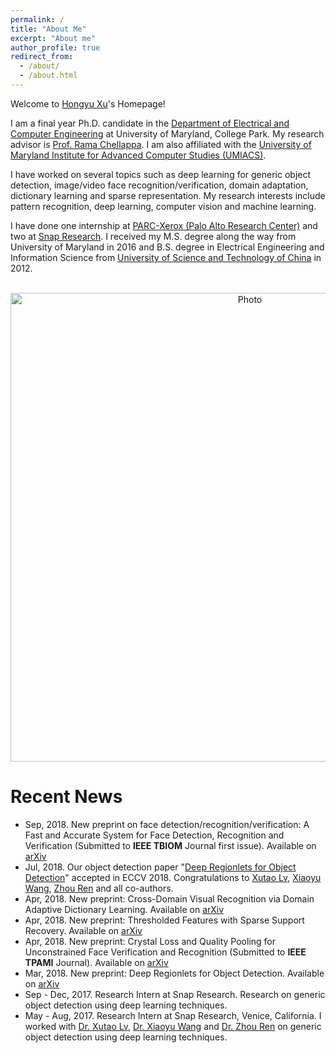 ```yaml
---
permalink: /
title: "About Me"
excerpt: "About me"
author_profile: true
redirect_from: 
  - /about/
  - /about.html
---
```


Welcome to [Hongyu Xu](https://hyxu2006.github.io)'s Homepage!        

I am a final year Ph.D. candidate in the [Department of Electrical and Computer Engineering](http://www.ece.umd.edu/) at University of Maryland, College Park. My research advisor is [Prof. Rama Chellappa](http://legacydirs.umiacs.umd.edu/~rama/). I am also affiliated with the [University of Maryland Institute for Advanced Computer Studies (UMIACS)](http://www.umiacs.umd.edu/). 

I have worked on several topics such as deep learning for generic object detection, image/video face recognition/verification, domain adaptation, dictionary learning and sparse representation. My research interests include pattern recognition, deep learning, computer vision and machine learning.

I have done one internship at [PARC-Xerox (Palo Alto Research Center)](https://www.parc.com/) and two at [Snap Research](https://www.snap.com/en-US/). I received my M.S. degree along the way from University of Maryland in 2016 and B.S. degree in Electrical Engineering and Information Science from [University of Science and Technology of China](http://en.ustc.edu.cn/) in 2012.

<p align="center">
  <img src="https://hyxu2006.github.io/files/hongyuxu_img.jpg?raw=true" alt="Photo" style="width: 750px;"/> 
</p>


# Recent News
* Sep, 2018. New preprint on face detection/recognition/verification: 
A Fast and Accurate System for Face Detection, Recognition and Verification (Submitted to <b>IEEE TBIOM</b> Journal first issue). Available on [arXiv](https://arxiv.org/abs/1809.07586)
* Jul, 2018. Our object detection paper "[Deep Regionlets for Object Detection](http://openaccess.thecvf.com/content_ECCV_2018/papers/Hongyu_Xu_Deep_Regionlets_for_ECCV_2018_paper.pdf)" accepted in ECCV 2018. Congratulations to [Xutao Lv](http://xutaolv.com/), [Xiaoyu Wang](http://www.xiaoyumu.com/), [Zhou Ren](http://web.cs.ucla.edu/~zhou.ren/) and all co-authors.
* Apr, 2018. New preprint: 
Cross-Domain Visual Recognition via Domain Adaptive Dictionary Learning. Available on [arXiv](https://arxiv.org/abs/1804.04687)
* Apr, 2018. New preprint: 
Thresholded Features with Sparse Support Recovery. Available on [arXiv](https://arxiv.org/abs/1804.05515)
* Apr, 2018. New preprint: 
Crystal Loss and Quality Pooling for Unconstrained Face Verification and Recognition (Submitted to <b>IEEE TPAMI</b> Journal). Available on [arXiv](https://arxiv.org/abs/1804.01159)
* Mar, 2018. New preprint: Deep Regionlets for Object Detection. Available on [arXiv](https://arxiv.org/abs/1712.02408)
* Sep - Dec, 2017. Research Intern at Snap Research. Research on generic object detection using deep learning techniques. 
* May - Aug, 2017. Research Intern at Snap Research, Venice, California. I worked with [Dr. Xutao Lv](http://xutaolv.com/), [Dr. Xiaoyu Wang](http://www.xiaoyumu.com/) and [Dr. Zhou Ren](http://web.cs.ucla.edu/~zhou.ren/) on generic object detection using deep learning techniques. 
